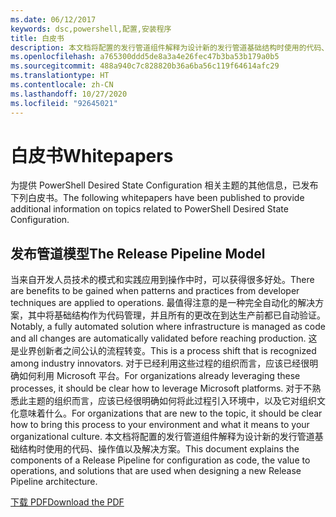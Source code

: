 ```yaml
---
ms.date: 06/12/2017
keywords: dsc,powershell,配置,安装程序
title: 白皮书
description: 本文档将配置的发行管道组件解释为设计新的发行管道基础结构时使用的代码、操作值以及解决方案。
ms.openlocfilehash: a765300ddd5de8a3a4e26fec47b3ba53b179a0b5
ms.sourcegitcommit: 488a940c7c828820b36a6ba56c119f64614afc29
ms.translationtype: HT
ms.contentlocale: zh-CN
ms.lasthandoff: 10/27/2020
ms.locfileid: "92645021"
---
```

# <a name="whitepapers"></a><span data-ttu-id="67fbf-104">白皮书</span><span class="sxs-lookup"><span data-stu-id="67fbf-104">Whitepapers</span></span>

<span data-ttu-id="67fbf-105">为提供 PowerShell Desired State Configuration 相关主题的其他信息，已发布下列白皮书。</span><span class="sxs-lookup"><span data-stu-id="67fbf-105">The following whitepapers have been published to provide additional information on topics related to PowerShell Desired State Configuration.</span></span>

## <a name="the-release-pipeline-model"></a><span data-ttu-id="67fbf-106">发布管道模型</span><span class="sxs-lookup"><span data-stu-id="67fbf-106">The Release Pipeline Model</span></span>

<span data-ttu-id="67fbf-107">当来自开发人员技术的模式和实践应用到操作中时，可以获得很多好处。</span><span class="sxs-lookup"><span data-stu-id="67fbf-107">There are benefits to be gained when patterns and practices from developer techniques are applied to operations.</span></span> <span data-ttu-id="67fbf-108">最值得注意的是一种完全自动化的解决方案，其中将基础结构作为代码管理，并且所有的更改在到达生产前都已自动验证。</span><span class="sxs-lookup"><span data-stu-id="67fbf-108">Notably, a fully automated solution where infrastructure is managed as code and all changes are automatically validated before reaching production.</span></span> <span data-ttu-id="67fbf-109">这是业界创新者之间公认的流程转变。</span><span class="sxs-lookup"><span data-stu-id="67fbf-109">This is a process shift that is recognized among industry innovators.</span></span> <span data-ttu-id="67fbf-110">对于已经利用这些过程的组织而言，应该已经很明确如何利用 Microsoft 平台。</span><span class="sxs-lookup"><span data-stu-id="67fbf-110">For organizations already leveraging these processes, it should be clear how to leverage Microsoft platforms.</span></span> <span data-ttu-id="67fbf-111">对于不熟悉此主题的组织而言，应该已经很明确如何将此过程引入环境中，以及它对组织文化意味着什么。</span><span class="sxs-lookup"><span data-stu-id="67fbf-111">For organizations that are new to the topic, it should be clear how to bring this process to your environment and what it means to your organizational culture.</span></span> <span data-ttu-id="67fbf-112">本文档将配置的发行管道组件解释为设计新的发行管道基础结构时使用的代码、操作值以及解决方案。</span><span class="sxs-lookup"><span data-stu-id="67fbf-112">This document explains the components of a Release Pipeline for configuration as code, the value to operations, and solutions that are used when designing a new Release Pipeline architecture.</span></span>

[<span data-ttu-id="67fbf-113">下载 PDF</span><span class="sxs-lookup"><span data-stu-id="67fbf-113">Download the PDF</span></span>](https://aka.ms/thereleasepipelinemodelpdf)
